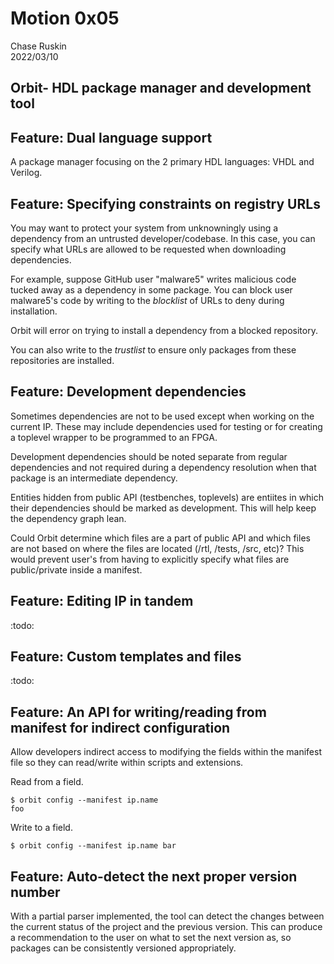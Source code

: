 # Motion 0x05
Chase Ruskin  
2022/03/10

## Orbit- HDL package manager and development tool

## Feature: Dual language support

A package manager focusing on the 2 primary HDL languages: VHDL and Verilog.

<!-- 
## Feature: Handling monorepositories

There are a few examples of open-source monorepositories out there; maybe due to a lack of a good package manager/registry system.
-->
## Feature: Specifying constraints on registry URLs

You may want to protect your system from unknowningly using a dependency from an
untrusted developer/codebase. In this case, you can specify what URLs are allowed to be requested when downloading dependencies.

For example, suppose GitHub user "malware5" writes malicious code tucked away as a dependency in some package. You can block user malware5's code by writing to the _blocklist_ of URLs to deny during installation.
<!--
``` ini
;; in settings.cfg file
[security]
blocklist = (
    github.com/malware5,
)
```
-->
Orbit will error on trying to install a dependency from a blocked repository.

You can also write to the _trustlist_ to ensure only packages from these repositories are installed.
<!--
``` ini
;; in settings.cfg file
[security]
trustlist = (
    gitlab.com/c-rus,
    github.com/uf-ece/eel4712.git,
)
```
-->
## Feature: Development dependencies

Sometimes dependencies are not to be used except when working on the current IP.
These may include dependencies used for testing or for creating a toplevel wrapper to be programmed to an FPGA.

Development dependencies should be noted separate from regular dependencies and not
required during a dependency resolution when that package is an intermediate dependency.

Entities hidden from public API (testbenches, toplevels) are entiites in which their dependencies should be marked as development. This will help keep the dependency graph lean.

Could Orbit determine which files are a part of public API and which files are not based on where the files are located (/rtl, /tests, /src, etc)? This would prevent user's from having to explicitly specify what files are public/private inside a manifest.
<!--
``` ini
;; in ip.cfg file
[ip.dependencies]
foo = 1.2.0
bar = 3.0.0

[ip.dependencies.dev]
baz = 2.8.3
```

``` ini
;; in ip.dep file
[ven.lib.foo]
ver = 1.2.0
sum = "124ad0f"
dev = yes

[ven.lib.bar]
ver = 3.0.0
sum = "ae4352f"
dev = no
```
-->

## Feature: Editing IP in tandem

:todo:

## Feature: Custom templates and files

:todo:

## Feature: An API for writing/reading from manifest for indirect configuration

Allow developers indirect access to modifying the fields within the manifest file so they can read/write within scripts and extensions.

Read from a field.
```
$ orbit config --manifest ip.name
foo
```

Write to a field.
```
$ orbit config --manifest ip.name bar
```

## Feature: Auto-detect the next proper version number

With a partial parser implemented, the tool can detect the changes between the current status of the project and the previous version. This can produce a recommendation to the user on what to set the next version as, so packages can be consistently versioned appropriately.

